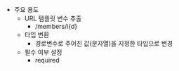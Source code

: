 - 주요 용도
	- URL 템플릿 변수 추출
		- /members/i{d}
	- 타입 변환
		- 경로변수로 주어진 값(문자열)을 지정한 타입으로 변경
	- 필수 여부 설정
		- required